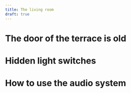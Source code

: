 ```yaml
---
title: The living room
draft: true
---
```


# The door of the terrace is old

# Hidden light switches

# How to use the audio system